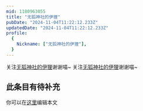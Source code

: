 ```yaml
---
mid: 1180963055
title: "无狐神社的伊狸"
pubDate: "2024-11-04T11:22:12.233Z"
updatedDate: "2024-11-04T11:22:12.233Z"
profile:
  {
    Nickname: ["无狐神社的伊狸"],
  }
---
```


关注[无狐神社的伊狸](https://space.bilibili.com/1180963055)谢谢喵~ 关注[无狐神社的伊狸](https://space.bilibili.com/1180963055)谢谢喵~

## 此条目有待补充
你可以在[这里](https://github.com/Yuhanawa/VTuber.ICU/edit/master/src/content/v/无狐神社的伊狸/index.md)编辑本文
